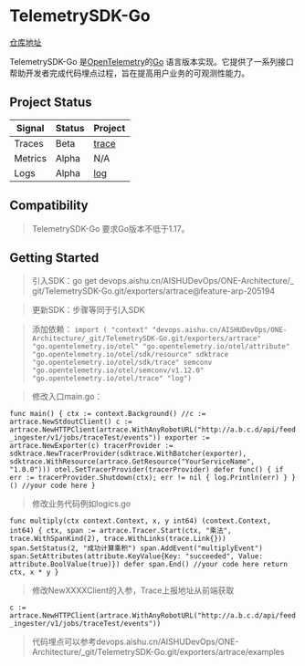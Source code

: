 # TelemetrySDK-Go

[仓库地址](https://devops.aishu.cn/AISHUDevOps/ONE-Architecture/_git/TelemetrySDK-Go?version=GBfeature-arp-205194)

TelemetrySDK-Go 是[OpenTelemetry](https://opentelemetry.io/)的[Go](https://golang.org/)
语言版本实现。它提供了一系列接口帮助开发者完成代码埋点过程，旨在提高用户业务的可观测性能力。

## Project Status

| Signal  | Status | Project                                                                                                                                     |
|---------|--------|---------------------------------------------------------------------------------------------------------------------------------------------|
| Traces  | Beta   | [trace](https://devops.aishu.cn/AISHUDevOps/ONE-Architecture/_git/TelemetrySDK-Go?version=GBfeature-arp-205194&path=%2Fexporters%2Fartrace) |
| Metrics | Alpha  | N/A                                                                                                                                         |
| Logs    | Alpha  | [log](https://devops.aishu.cn/AISHUDevOps/ONE-Architecture/_git/TelemetrySDK-Go?version=GBfeature-arp-205194&path=%2Fspan)                  |

## Compatibility

> TelemetrySDK-Go 要求Go版本不低于1.17。

## Getting Started

> 引入SDK：go get devops.aishu.cn/AISHUDevOps/ONE-Architecture/_
> git/TelemetrySDK-Go.git/exporters/artrace@feature-arp-205194

> 更新SDK：步骤等同于引入SDK

> 添加依赖：
`import (
"context"
"devops.aishu.cn/AISHUDevOps/ONE-Architecture/_git/TelemetrySDK-Go.git/exporters/artrace"
"go.opentelemetry.io/otel"
"go.opentelemetry.io/otel/attribute"
"go.opentelemetry.io/otel/sdk/resource"
sdktrace "go.opentelemetry.io/otel/sdk/trace"
semconv "go.opentelemetry.io/otel/semconv/v1.12.0"
"go.opentelemetry.io/otel/trace"
"log")
> `

> 修改入口main.go：

`
func main() {
ctx := context.Background()
//c := artrace.NewStdoutClient()
c := artrace.NewHTTPClient(artrace.WithAnyRobotURL("http://a.b.c.d/api/feed_ingester/v1/jobs/traceTest/events"))
exporter := artrace.NewExporter(c)
tracerProvider := sdktrace.NewTracerProvider(sdktrace.WithBatcher(exporter), sdktrace.WithResource(artrace.GetResource("YourServiceName", "1.0.0")))
otel.SetTracerProvider(tracerProvider)
defer func() {
if err := tracerProvider.Shutdown(ctx); err != nil {
log.Println(err)
}
}()
//your code here }
`

> 修改业务代码例如logics.go

`
func multiply(ctx context.Context, x, y int64) (context.Context, int64) {
ctx, span := artrace.Tracer.Start(ctx, "乘法", trace.WithSpanKind(2), trace.WithLinks(trace.Link{}))
span.SetStatus(2, "成功计算乘积")
span.AddEvent("multiplyEvent")
span.SetAttributes(attribute.KeyValue{Key: "succeeded", Value: attribute.BoolValue(true)})
defer span.End()
//your code here
return ctx, x * y
}
`

> 修改NewXXXXClient的入参，Trace上报地址从前端获取

`
c := artrace.NewHTTPClient(artrace.WithAnyRobotURL("http://a.b.c.d/api/feed_ingester/v1/jobs/traceTest/events"))
`

> 代码埋点可以参考devops.aishu.cn/AISHUDevOps/ONE-Architecture/_git/TelemetrySDK-Go.git/exporters/artrace/examples